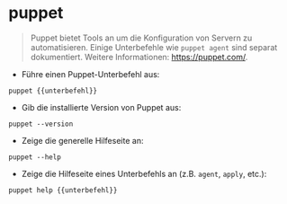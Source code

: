 # puppet

> Puppet bietet Tools an um die Konfiguration von Servern zu automatisieren.
> Einige Unterbefehle wie `puppet agent` sind separat dokumentiert.
> Weitere Informationen: <https://puppet.com/>.

- Führe einen Puppet-Unterbefehl aus:

`puppet {{unterbefehl}}`

- Gib die installierte Version von Puppet aus:

`puppet --version`

- Zeige die generelle Hilfeseite an:

`puppet --help`

- Zeige die Hilfeseite eines Unterbefehls an (z.B. `agent`, `apply`, etc.):

`puppet help {{unterbefehl}}`
